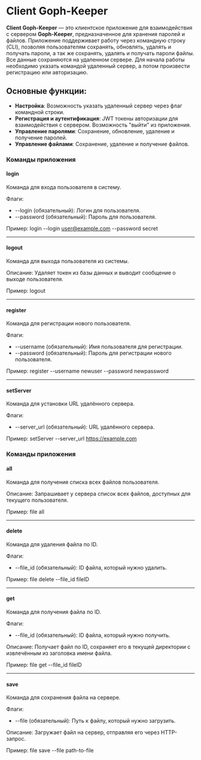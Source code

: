 # Client Goph-Keeper

**Client Goph-Keeper** — это клиентское приложение для взаимодействия с сервером **Goph-Keeper**, предназначенное
для хранения паролей и файлов. Приложение поддерживает работу через командную строку (CLI), позволяя
пользователям сохранять, обновлять, удалять и получать пароли,
а так же сохранять, удалять и получать пароли файлы.
Все данные сохраняются на удаленном сервере.
Для начала работы необходимо указать командой удаленный сервер, а потом произвести регистрацию или авторизацию.

## Основные функции:

- **Настройка**: Возможность указать удаленный сервер через флаг командной строки.
- **Регистрация и аутентификация**: JWT токены авторизации для взаимодействия с сервером. Возможность "выйти" из
приложения.
- **Управление паролями**: Сохранение, обновление, удаление и получение паролей.
- **Управление файлами**: Сохранение, удаление и получение файлов.

### Команды приложения

#### login

Команда для входа пользователя в систему.

Флаги:
- --login (обязательный): Логин для пользователя.
- --password (обязательный): Пароль для пользователя.

Пример:
login --login user@example.com --password secret

---

#### logout

Команда для выхода пользователя из системы.

Описание:
Удаляет токен из базы данных и выводит сообщение о выходе пользователя.

Пример:
logout

---

#### register

Команда для регистрации нового пользователя.

Флаги:
- --username (обязательный): Имя пользователя для регистрации.
- --password (обязательный): Пароль для регистрации нового пользователя.

Пример:
register --username newuser --password newpassword

---

#### setServer

Команда для установки URL удалённого сервера.

Флаги:
- --server_url (обязательный): URL удалённого сервера.

Пример:
setServer --server_url https://example.com

### Команды приложения

#### all

Команда для получения списка всех файлов пользователя.

Описание:
Запрашивает у сервера список всех файлов, доступных для текущего пользователя.

Пример:
file all

---

#### delete

Команда для удаления файла по ID.

Флаги:
- --file_id (обязательный): ID файла, который нужно удалить.

Пример:
file delete --file_id fileID

---

#### get

Команда для получения файла по ID.

Флаги:
- --file_id (обязательный): ID файла, который нужно получить.

Описание:
Получает файл по ID, сохраняет его в текущей директории с извлечённым из заголовка имени файла.

Пример:
file get --file_id fileID

---

#### save

Команда для сохранения файла на сервере.

Флаги:
- --file (обязательный): Путь к файлу, который нужно загрузить.

Описание:
Загружает файл на сервер, отправляя его через HTTP-запрос.

Пример:
file save --file path-to-file

